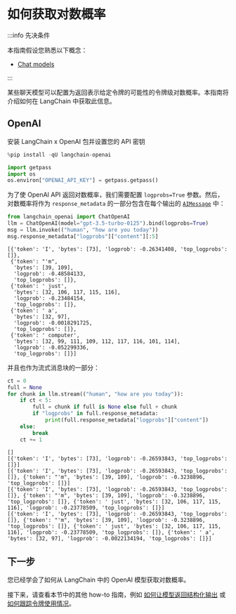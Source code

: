 # 如何获取对数概率

:::info 先决条件

本指南假设您熟悉以下概念：

- [Chat models](/docs/concepts/#chat-models)

:::

某些聊天模型可以配置为返回表示给定令牌的可能性的令牌级对数概率。本指南将介绍如何在 LangChain 中获取此信息。

## OpenAI

安装 LangChain x OpenAI 包并设置您的 API 密钥

```python
%pip install -qU langchain-openai
```

```python
import getpass
import os
os.environ["OPENAI_API_KEY"] = getpass.getpass()
```

为了使 OpenAI API 返回对数概率，我们需要配置 `logprobs=True` 参数。然后，对数概率将作为 `response_metadata` 的一部分包含在每个输出的 [`AIMessage`](https://api.python.langchain.com/en/latest/messages/langchain_core.messages.ai.AIMessage.html) 中：

```python
from langchain_openai import ChatOpenAI
llm = ChatOpenAI(model="gpt-3.5-turbo-0125").bind(logprobs=True)
msg = llm.invoke(("human", "how are you today"))
msg.response_metadata["logprobs"]["content"][:5]
```

```output
[{'token': 'I', 'bytes': [73], 'logprob': -0.26341408, 'top_logprobs': []},
 {'token': "'m",
  'bytes': [39, 109],
  'logprob': -0.48584133,
  'top_logprobs': []},
 {'token': ' just',
  'bytes': [32, 106, 117, 115, 116],
  'logprob': -0.23484154,
  'top_logprobs': []},
 {'token': ' a',
  'bytes': [32, 97],
  'logprob': -0.0018291725,
  'top_logprobs': []},
 {'token': ' computer',
  'bytes': [32, 99, 111, 109, 112, 117, 116, 101, 114],
  'logprob': -0.052299336,
  'top_logprobs': []}]
```

并且也作为流式消息块的一部分：

```python
ct = 0
full = None
for chunk in llm.stream(("human", "how are you today")):
    if ct < 5:
        full = chunk if full is None else full + chunk
        if "logprobs" in full.response_metadata:
            print(full.response_metadata["logprobs"]["content"])
    else:
        break
    ct += 1
```

```output
[]
[{'token': 'I', 'bytes': [73], 'logprob': -0.26593843, 'top_logprobs': []}]
[{'token': 'I', 'bytes': [73], 'logprob': -0.26593843, 'top_logprobs': []}, {'token': "'m", 'bytes': [39, 109], 'logprob': -0.3238896, 'top_logprobs': []}]
[{'token': 'I', 'bytes': [73], 'logprob': -0.26593843, 'top_logprobs': []}, {'token': "'m", 'bytes': [39, 109], 'logprob': -0.3238896, 'top_logprobs': []}, {'token': ' just', 'bytes': [32, 106, 117, 115, 116], 'logprob': -0.23778509, 'top_logprobs': []}]
[{'token': 'I', 'bytes': [73], 'logprob': -0.26593843, 'top_logprobs': []}, {'token': "'m", 'bytes': [39, 109], 'logprob': -0.3238896, 'top_logprobs': []}, {'token': ' just', 'bytes': [32, 106, 117, 115, 116], 'logprob': -0.23778509, 'top_logprobs': []}, {'token': ' a', 'bytes': [32, 97], 'logprob': -0.0022134194, 'top_logprobs': []}]
```

## 下一步

您已经学会了如何从 LangChain 中的 OpenAI 模型获取对数概率。

接下来，请查看本节中的其他 how-to 指南，例如 [如何让模型返回结构化输出](/docs/how_to/structured_output) 或 [如何跟踪令牌使用情况](/docs/how_to/chat_token_usage_tracking)。